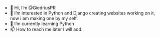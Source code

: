 - 👋 Hi, I’m @GiedriusPR
- 👀 I’m interested in Python and Django creating websites working on it, now i am making one by my self.
- 🌱 I’m currently learning Python
- 📫 How to reach me later i will add.

<!---
GiedriusPR/GiedriusPR is a ✨ special ✨ repository because its `README.md` (this file) appears on your GitHub profile.
You can click the Preview link to take a look at your changes.
--->
